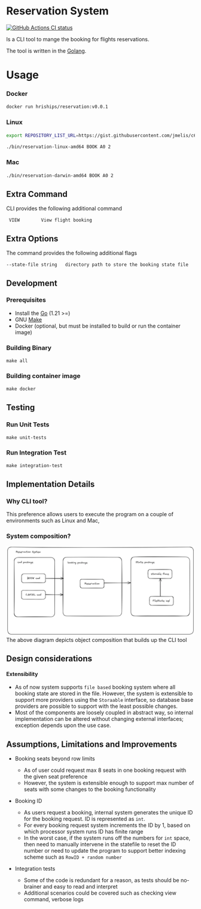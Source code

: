 # Reservation System

<p align="left">
  <a href="https://github.com/hrishin/reservation-system/actions"><img alt="GitHub Actions CI status" src="[https://github.com/hrishin/dockerfile-sources/workflows/build-and-test/badge.svg](https://github.com/hrishin/reservation-system/workflows/build-and-test/badge.svg)"></a>
</p>

Is a CLI tool to mange the booking for flights reservations.

The tool is written in the [Golang](https://golang.org).

# Usage
### Docker
```bash
docker run hriships/reservation:v0.0.1
```

### Linux
```bash
export REPOSITORY_LIST_URL=https://gist.githubusercontent.com/jmelis/c60e61a893248244dc4fa12b946585c4/raw/25d39f67f2405330a6314cad64fac423a171162c/sources.txt 
````
```bash
./bin/reservation-linux-amd64 BOOK A0 2
```

### Mac
```bash
./bin/reservation-darwin-amd64 BOOK A0 2
```


## Extra Command
CLI provides the following additional command
```
 VIEW        View flight booking
```

## Extra Options
The command provides the following additional flags
```
--state-file string   directory path to store the booking state file
```

## Development
### Prerequisites
* Install the [Go](https://golang.org/doc/install) (1.21 >=)
* GNU [Make](https://www.gnu.org/software/make/)
* Docker (optional, but must be installed to build or run the container image)

### Building Binary
```
make all
```

### Building container image
```
make docker
```

## Testing

### Run Unit Tests
```
make unit-tests
```

### Run Integration Test
```
make integration-test
```

## Implementation Details
### Why CLI tool?
This preference allows users to execute the program on a couple of environments such as Linux and Mac,

### System composition?
![alt text](/docs/flight-reservation.png "reservation system sources design")
The above diagram depicts object composition that builds up the CLI tool

## Design considerations
#### Extensibility
- As of now system supports `file based` booking system where all booking state are stored in the file. However, the system is extensible to support more providers
  using the `Storaable` interface, so database base providers are possible to support with the least possible changes.
- Most of the components are loosely coupled in abstract way, so
  internal implementation can be altered without changing external interfaces; exception depends upon the use case.

## Assumptions, Limitations and Improvements
- Booking seats beyond row limits
    - As of user could request max 8 seats in one booking request with the given seat preference
    - However, the system is extensible enough to support max number of seats with some changes to the booking functionality

- Booking ID
  - As users request a booking, internal system generates the unique ID for the booking request. ID is represented as `int`.
  - For every booking request system increments the ID by 1, based on which processor system runs ID has finite range
  - In the worst case, if the system runs off the numbers for `int` space, then need to manually intervene in the statefile to reset the ID number
    or need to update the program to support better indexing scheme such as `RowID + random number`

- Integration tests
  - Some of the code is redundant for a reason, as tests should be no-brainer and easy to read and interpret 
  - Additional scenarios could be covered such as checking view command, verbose logs 
